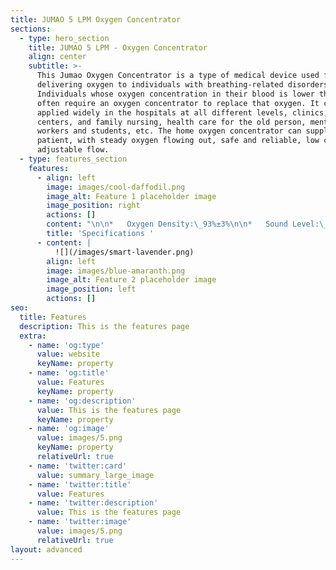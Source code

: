 ```yaml
---
title: JUMAO 5 LPM Oxygen Concentrator
sections:
  - type: hero_section
    title: JUMAO 5 LPM - Oxygen Concentrator
    align: center
    subtitle: >-
      This Jumao Oxygen Concentrator is a type of medical device used for
      delivering oxygen to individuals with breathing-related disorders.
      Individuals whose oxygen concentration in their blood is lower than normal
      often require an oxygen concentrator to replace that oxygen. It could be
      applied widely in the hospitals at all different levels, clinics, health
      centers, and family nursing, health care for the old person, mental
      workers and students, etc. The home oxygen concentrator can supply 1
      patient, with steady oxygen flowing out, safe and reliable, low cost,
      adjustable flow.
  - type: features_section
    features:
      - align: left
        image: images/cool-daffodil.png
        image_alt: Feature 1 placeholder image
        image_position: right
        actions: []
        content: "\n\n*   Oxygen Density:\_93%±3%\n\n*   Sound Level:\_≤ 46db\n\n*   Flow Rate:\_5 L\\Min\n\n*   Molecular Sieve:\_Li-X, High 13X\n\n*   Filter:\_France CECA molecular sieve\n\n*   Net Weight:\_16 Kgs; Gross Weight:\_18 Kgs\n\n*   Compressor Warranty:\_10,000 Hours\n"
        title: 'Specifications '
      - content: |
          ![](/images/smart-lavender.png)
        align: left
        image: images/blue-amaranth.png
        image_alt: Feature 2 placeholder image
        image_position: left
        actions: []
seo:
  title: Features
  description: This is the features page
  extra:
    - name: 'og:type'
      value: website
      keyName: property
    - name: 'og:title'
      value: Features
      keyName: property
    - name: 'og:description'
      value: This is the features page
      keyName: property
    - name: 'og:image'
      value: images/5.png
      keyName: property
      relativeUrl: true
    - name: 'twitter:card'
      value: summary_large_image
    - name: 'twitter:title'
      value: Features
    - name: 'twitter:description'
      value: This is the features page
    - name: 'twitter:image'
      value: images/5.png
      relativeUrl: true
layout: advanced
---
```

